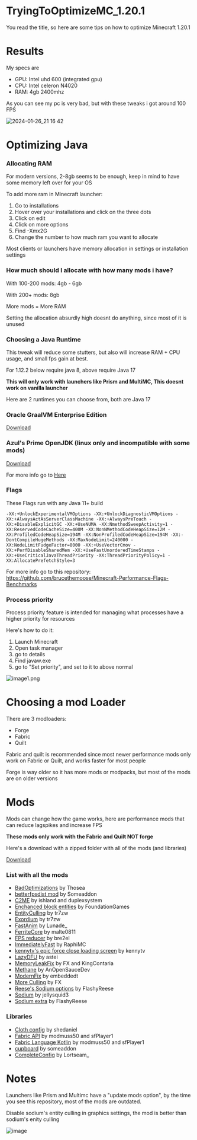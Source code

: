 # TryingToOptimizeMC_1.20.1

You read the title, so here are some tips on how to optimize Minecraft 1.20.1

Results
=

My specs are

 - GPU: Intel uhd 600 (integrated gpu)
 - CPU: Intel celeron N4020
 - RAM: 4gb 2400mhz

As you can see my pc is very bad, but with these tweaks i got around 100 FPS

![2024-01-26_21 16 42](https://github.com/BlooCantCodeBruh/TryingToOptimizeMC/assets/139488947/6c5d627c-4e9f-4c2f-a659-8a45679a42ea)

Optimizing Java
=
### Allocating RAM

For modern versions, 2-8gb seems to be enough, keep in mind to have some memory left over for your OS

To add more ram in Minecraft launcher:
 1. Go to installations
 2. Hover over your installations and click on the three dots
 3. Click on edit
 4. Click on more options
 5. Find -Xmx2G
 6. Change the number to how much ram you want to allocate

Most clients or launchers have memory allocation in settings or installation settings

### How much should I allocate with how many mods i have?

 With 100-200 mods: 4gb - 6gb 

 With 200+ mods: 8gb 

More mods = More RAM

Setting the allocation absurdly high doesnt do anything, since most of it is unused

### Choosing a Java Runtime

This tweak will reduce some stutters, but also will increase RAM + CPU usage, and small fps gain at best.

For 1.12.2 below require java 8, above require Java 17

**This will only work with launchers like Prism and MultiMC, This doesnt work on vanilla launcher**

Here are 2 runtimes you can choose from, both are Java 17

### Oracle GraalVM Enterprise Edition

[Download](https://www.oracle.com/java/technologies/downloads/#graalvmjava17-windows)

### Azul's Prime OpenJDK (linux only and incompatible with some mods)

[Download](https://www.azul.com/downloads/#prime)

For more info go to [Here](https://github.com/brucethemoose/Minecraft-Performance-Flags-Benchmarks)

### Flags

These Flags run with any Java 11+ build

```-XX:+UnlockExperimentalVMOptions -XX:+UnlockDiagnosticVMOptions -XX:+AlwaysActAsServerClassMachine -XX:+AlwaysPreTouch -XX:+DisableExplicitGC -XX:+UseNUMA -XX:NmethodSweepActivity=1 -XX:ReservedCodeCacheSize=400M -XX:NonNMethodCodeHeapSize=12M -XX:ProfiledCodeHeapSize=194M -XX:NonProfiledCodeHeapSize=194M -XX:-DontCompileHugeMethods -XX:MaxNodeLimit=240000 -XX:NodeLimitFudgeFactor=8000 -XX:+UseVectorCmov -XX:+PerfDisableSharedMem -XX:+UseFastUnorderedTimeStamps -XX:+UseCriticalJavaThreadPriority -XX:ThreadPriorityPolicy=1 -XX:AllocatePrefetchStyle=3```

For more info go to this repository: https://github.com/brucethemoose/Minecraft-Performance-Flags-Benchmarks

### Process priority

Process priority feature is intended for managing what processes have a higher priority for resources

Here's how to do it:

 1. Launch Minecraft
 2. Open task manager
 3. go to details
 4. Find javaw.exe
 5. go to "Set priority", and set to it to above normal

![image1.png](https://github.com/BlooCantCodeBruh/TryingToOptimizeMC/blob/main/image1/Image1.png)

Choosing a mod Loader
=

There are 3 modloaders:

 - Forge
 - Fabric
 - Quilt

Fabric and quilt is recommended since most newer performance mods only work on Fabric or Quilt, and works faster for most people

Forge is way older so it has more mods or modpacks, but most of the mods are on older versions

Mods
=

Mods can change how the game works, here are performance mods that can reduce lagspikes and increase FPS

**These mods only work with the Fabric and Quilt NOT forge**

Here's a download with a zipped folder with all of the mods (and libraries)

[Download](https://github.com/BlooCantCodeBruh/TryingToOptimizeMC/releases/download/v1/mcmods1.20.1.fabric.zip)

### List with all the mods

 - [BadOptimizations](https://modrinth.com/mod/badoptimizations) by Thosea
 - [betterfpsdist mod](https://www.curseforge.com/minecraft/mc-mods/better-fps-render-distance-fabric) by Someaddon
 - [C2ME](https://modrinth.com/mod/c2me-fabric) by ishland and duplexsystem
 - [Enchanced block entities](https://modrinth.com/mod/ebe) by FoundationGames
 - [EntityCulling](https://modrinth.com/mod/entityculling) by tr7zw
 - [Exordium](https://modrinth.com/mod/exordium) by tr7zw
 - [FastAnim](https://modrinth.com/mod/fastanim) by Lunade_
 - [FerriteCore](https://modrinth.com/mod/ferrite-core) by malte0811
 - [FPS reducer](https://modrinth.com/mod/fps-reducer) by bre2el
 - [ImmediatelyFast](https://modrinth.com/mod/immediatelyfast) by RaphiMC
 - [kennytv's epic force close loading screen](https://modrinth.com/mod/forcecloseworldloadingscreen) by kennytv
 - [LazyDFU](https://modrinth.com/mod/lazydfu) by astei
 - [MemoryLeakFix](https://modrinth.com/mod/memoryleakfix) by FX and KingContaria
 - [Methane](https://modrinth.com/mod/methane) by AnOpenSauceDev
 - [ModernFix](https://modrinth.com/mod/modernfix) by embeddedt
 - [More Culling](https://modrinth.com/mod/moreculling) by FX
 - [Reese's Sodium options](https://modrinth.com/mod/reeses-sodium-options) by FlashyReese
 - [Sodium](https://modrinth.com/mod/sodium) by jellysquid3
 - [Sodium extra](https://modrinth.com/mod/sodium-extra) by FlashyReese

### Libraries

 - [Cloth config](https://modrinth.com/mod/cloth-config) by shedaniel
 - [Fabric API](https://modrinth.com/mod/fabric-api) by modmuss50 and sfPlayer1
 - [Fabric Language Kotlin](https://modrinth.com/mod/fabric-language-kotlin) by modmuss50 and sfPlayer1
 - [cupboard](https://www.curseforge.com/minecraft/mc-mods/cupboard) by someaddon
 - [CompleteConfig](https://www.curseforge.com/minecraft/mc-mods/completeconfig) by Lortseam_

Notes
=

Launchers like Prism and Multimc have a "update mods option", by the time you see this repository, most of the mods are outdated.

Disable sodium's entity culling in graphics settings, the mod is better than sodium's enity culling

![image](https://github.com/BlooCantCodeBruh/TryingToOptimizeMC/assets/139488947/a24d107a-b4d8-4a5d-b85c-7bec4d69aca2)



